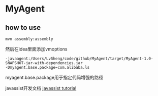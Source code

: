 # MyAgent

## how to use

```shell
mvn assembly:assembly
```

然后在idea里面添加vmoptions

```
-javaagent:/Users/LvSheng/code/github/MyAgent/target/MyAgent-1.0-SNAPSHOT-jar-with-dependencies.jar
-Dmyagent.base.package=com.alibaba.ls
```

myagent.base.package用于指定代码增强的路径

javassist开发文档 [javassist tutorial](http://www.javassist.org/tutorial/tutorial.html)